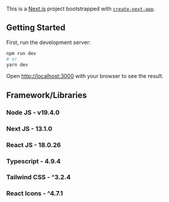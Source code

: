 This is a [Next.js](https://nextjs.org/) project bootstrapped with [`create-next-app`](https://github.com/vercel/next.js/tree/canary/packages/create-next-app).

## Getting Started

First, run the development server:

```bash
npm run dev
# or
yarn dev
```

Open [http://localhost:3000](http://localhost:3000) with your browser to see the result.

## Framework/Libraries

### Node JS - v19.4.0

### Next JS - 13.1.0

### React JS - 18.0.26

### Typescript - 4.9.4

### Tailwind CSS - ^3.2.4

### React Icons - ^4.7.1
